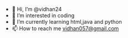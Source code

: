 - 👋 Hi, I’m @vidhan24
- 👀 I’m interested in coding
- 🌱 I’m currently learning html,java and python
- 📫 How to reach me vidhan057@gmail.com

<!---
vidhan24/vidhan24 is a ✨ special ✨ repository because its `README.md` (this file) appears on your GitHub profile.
You can click the Preview link to take a look at your changes.
--->
